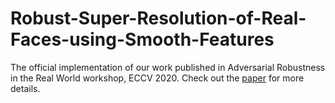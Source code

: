 # Robust-Super-Resolution-of-Real-Faces-using-Smooth-Features
The official implementation of our work published in Adversarial Robustness in the Real World workshop, ECCV 2020.
Check out the [paper](https://arxiv.org/abs/2011.02427#:~:text=Real%20low%2Dresolution%20(LR),kernels%20and%20signal%2Dindependent%20noises.) for more details.
